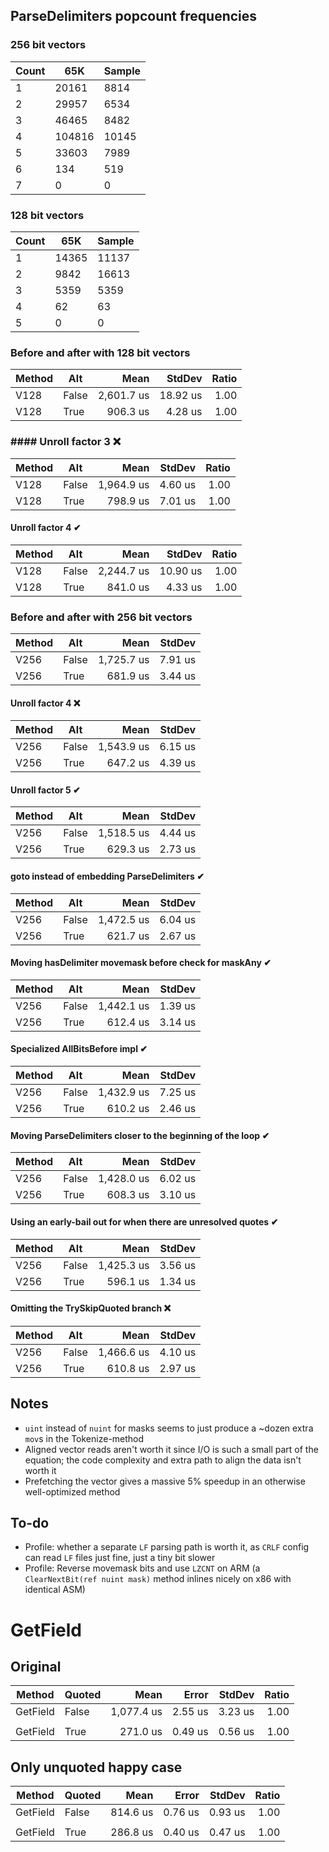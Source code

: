 ## ParseDelimiters popcount frequencies

### 256 bit vectors
| Count | 65K    | Sample |
| ----- | ------ | ------ |
| 1     | 20161  | 8814   |
| 2     | 29957  | 6534   |
| 3     | 46465  | 8482   |
| 4     | 104816 | 10145  |
| 5     | 33603  | 7989   |
| 6     | 134    | 519    |
| 7     | 0      | 0      |

### 128 bit vectors
| Count | 65K   | Sample |
| ----- | ----- | ------ |
| 1     | 14365 | 11137  |
| 2     | 9842  | 16613  |
| 3     | 5359  | 5359   |
| 4     | 62    | 63     |
| 5     | 0     | 0      |

### Before and after with 128 bit vectors

| Method | Alt   |       Mean |   StdDev | Ratio |
| ------ | ----- | ---------: | -------: | ----: |
| V128   | False | 2,601.7 us | 18.92 us |  1.00 |
| V128   | True  |   906.3 us |  4.28 us |  1.00 |

### #### Unroll factor 3 ❌
| Method | Alt   |       Mean |  StdDev | Ratio |
| ------ | ----- | ---------: | ------: | ----: |
| V128   | False | 1,964.9 us | 4.60 us |  1.00 |
| V128   | True  |   798.9 us | 7.01 us |  1.00 |

#### Unroll factor 4 ✔
 | Method | Alt   |       Mean |   StdDev | Ratio |
 | ------ | ----- | ---------: | -------: | ----: |
 | V128   | False | 2,244.7 us | 10.90 us |  1.00 |
 | V128   | True  |   841.0 us |  4.33 us |  1.00 |

### Before and after with 256 bit vectors
| Method | Alt   |       Mean |  StdDev |
| ------ | ----- | ---------: | ------: |
| V256   | False | 1,725.7 us | 7.91 us |
| V256   | True  |   681.9 us | 3.44 us |

#### Unroll factor 4 ❌
| Method | Alt   |       Mean |  StdDev |
| ------ | ----- | ---------: | ------: |
| V256   | False | 1,543.9 us | 6.15 us |
| V256   | True  |   647.2 us | 4.39 us |

#### Unroll factor 5 ✔
| Method | Alt   |       Mean |  StdDev |
| ------ | ----- | ---------: | ------: |
| V256   | False | 1,518.5 us | 4.44 us |
| V256   | True  |   629.3 us | 2.73 us |

#### goto instead of embedding ParseDelimiters ✔

| Method | Alt   |       Mean |  StdDev |
| ------ | ----- | ---------: | ------: |
| V256   | False | 1,472.5 us | 6.04 us |
| V256   | True  |   621.7 us | 2.67 us |

#### Moving hasDelimiter movemask before check for maskAny ✔

| Method | Alt   |       Mean |  StdDev |
| ------ | ----- | ---------: | ------: |
| V256   | False | 1,442.1 us | 1.39 us |
| V256   | True  |   612.4 us | 3.14 us |

#### Specialized AllBitsBefore impl ✔
| Method | Alt   |       Mean |  StdDev |
| ------ | ----- | ---------: | ------: |
| V256   | False | 1,432.9 us | 7.25 us |
| V256   | True  |   610.2 us | 2.46 us |

#### Moving ParseDelimiters closer to the beginning of the loop ✔
| Method | Alt   |       Mean |  StdDev |
| ------ | ----- | ---------: | ------: |
| V256   | False | 1,428.0 us | 6.02 us |
| V256   | True  |   608.3 us | 3.10 us |

#### Using an early-bail out for when there are unresolved quotes ✔
| Method | Alt   |       Mean |  StdDev |
| ------ | ----- | ---------: | ------: |
| V256   | False | 1,425.3 us | 3.56 us |
| V256   | True  |   596.1 us | 1.34 us |

#### Omitting the TrySkipQuoted branch ❌
| Method | Alt   |       Mean |  StdDev |
| ------ | ----- | ---------: | ------: |
| V256   | False | 1,466.6 us | 4.10 us |
| V256   | True  |   610.8 us | 2.97 us |

## Notes

- `uint` instead of `nuint` for masks seems to just produce a ~dozen extra `mov`s in the Tokenize-method
- Aligned vector reads aren't worth it since I/O is such a small part of the equation; the code complexity and extra path to align the data isn't worth it
- Prefetching the vector gives a massive 5% speedup in an otherwise well-optimized method

## To-do

- Profile: whether a separate `LF` parsing path is worth it, as `CRLF` config can read `LF` files just fine, just a tiny bit slower
- Profile: Reverse movemask bits and use `LZCNT` on ARM (a `ClearNextBit(ref nuint mask)` method inlines nicely on x86 with identical ASM)

# GetField

## Original
| Method   | Quoted |       Mean |   Error |  StdDev | Ratio |
| -------- | ------ | ---------: | ------: | ------: | ----: |
| GetField | False  | 1,077.4 us | 2.55 us | 3.23 us |  1.00 |
|          |        |            |         |         |       |
| GetField | True   |   271.0 us | 0.49 us | 0.56 us |  1.00 |

## Only unquoted happy case
| Method   | Quoted |     Mean |   Error |  StdDev | Ratio |
| -------- | ------ | -------: | ------: | ------: | ----: |
| GetField | False  | 814.6 us | 0.76 us | 0.93 us |  1.00 |
|          |        |          |         |         |       |
| GetField | True   | 286.8 us | 0.40 us | 0.47 us |  1.00 |
